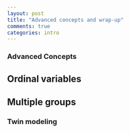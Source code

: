 ```yaml
---
layout: post
title: "Advanced concepts and wrap-up"
comments: true
categories: intro
---
```


<a name="top"></a>
### Advanced Concepts

## Ordinal variables

## Multiple groups

### Twin modeling